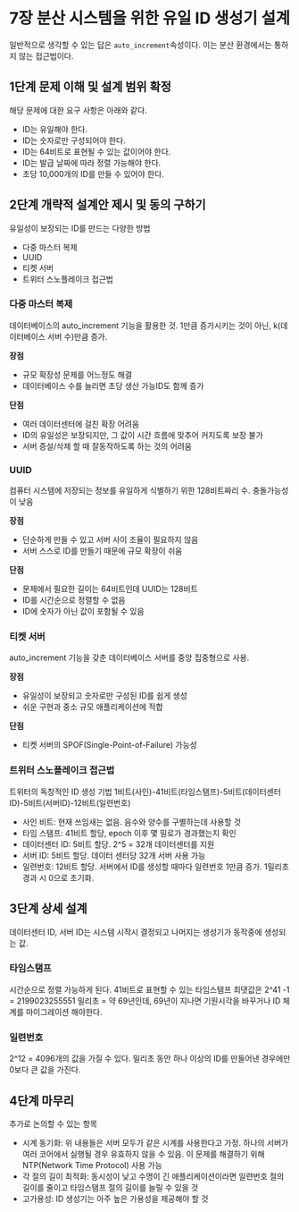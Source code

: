 # 7장 분산 시스템을 위한 유일 ID 생성기 설계
일반적으로 생각할 수 있는 답은 `auto_increment`속성이다. 이는 분산 환경에서는 통하지 않는 접근법이다.

## 1단계 문제 이해 및 설계 범위 확정
해당 문제에 대한 요구 사항은 아래와 같다.
- ID는 유일해야 한다.
- ID는 숫자로만 구성되어야 한다.
- ID는 64비트로 표현될 수 있는 값이어야 한다.
- ID는 발급 날짜에 따라 정렬 가능해야 한다.
- 초당 10,000개의 ID를 만들 수 있어야 한다.

## 2단계 개략적 설계안 제시 및 동의 구하기
유일성이 보장되는 ID를 만드는 다양한 방법
- 다중 마스터 복제
- UUID
- 티켓 서버
- 트위터 스노플레이크 접근법

### 다중 마스터 복제
데이터베이스의 auto_increment 기능을 활용한 것. 1만큼 증가시키는 것이 아닌, k(데이터베이스 서버 수)만큼 증가.

**장점** 
- 규모 확장성 문제를 어느정도 해결
- 데이터베이스 수를 늘리면 초당 생산 가능ID도 함께 증가

**단점**
- 여러 데이터센터에 걸친 확장 어려움
- ID의 유일성은 보장되지만, 그 값이 시간 흐름에 맞추어 커지도록 보장 불가
- 서버 증설/삭제 할 때 잘동작하도록 하는 것의 어려움

### UUID
컴퓨터 시스템에 저장되는 정보를 유일하게 식별하기 위한 128비트짜리 수. 충돌가능성이 낮음

**장점**
- 단순하게 만들 수 있고 서버 사이 조율이 필요하지 않음
- 서버 스스로 ID를 만들기 때문에 규모 확장이 쉬움

**단점**
- 문제에서 필요한 길이는 64비트인데 UUID는 128비트
- ID를 시간순으로 정렬할 수 없음
- ID에 숫자가 아닌 값이 포함될 수 있음

### 티켓 서버
auto_increment 기능을 갖춘 데이터베이스 서버를 중앙 집중형으로 사용.

**장점**
- 유일성이 보장되고 숫자로만 구성된 ID를 쉽게 생성
- 쉬운 구현과 중소 규모 애플리케이션에 적합

**단점**
- 티켓 서버의 SPOF(Single-Point-of-Failure) 가능성

### 트위터 스노플레이크 접근법
트위터의 독창적인 ID 생성 기법
1비트(사인)-41비트(타임스탬프)-5비트(데이터센터ID)-5비트(서버ID)-12비트(일련번호)

- 사인 비트: 현재 쓰임새는 없음. 음수와 양수를 구별하는데 사용할 것
- 타임 스탬프: 41비트 할당, epoch 이후 몇 밀로가 경과했는지 확인
- 데이터센터 ID: 5비트 할당. 2^5 = 32개 데이터센터를 지원
- 서버 ID: 5비트 할당. 데이터 센터당 32개 서버 사용 가능
- 일련번호: 12비트 할당. 서버에서 ID를 생성할 때마다 일련번호 1만큼 증가. 1밀리초 경과 시 0으로 초기화.

## 3단계 상세 설계
데이터센터 ID, 서버 ID는 시스템 시작시 결정되고 나머지는 생성기가 동작중에 생성되는 값.

### 타임스탬프
시간순으로 정렬 가능하게 된다. 41비트로 표현할 수 있는 타임스탬프 최댓값은 2^41 -1 = 2199023255551 밀리초 = 약 69년인데, 69년이 지나면 기원시각을 바꾸거나 ID 체계를 마이그레이션 해야한다.

### 일련번호
2^12 = 4096개의 값을 가질 수 있다. 밀리초 동안 하나 이상의 ID를 만들어낸 경우에만 0보다 큰 값을 가진다.

## 4단계 마무리
추가로 논의할 수 있는 항목
- 시계  동기화: 위 내용들은 서버 모두가 같은 시계를 사용한다고 가정. 하나의 서버가 여러 코어에서 실행될 경우 유효하지 않을 수 있음. 이 문제를 해결하기 위해 NTP(Network Time Protocol) 사용 가능
- 각 절의 길이 최적화: 동시성이 낮고 수명이 긴 애플리케이션이라면 일련번호 절의 길이를 줄이고 타임스탬프 절의 길이를 늘릴 수 있을 것
- 고가용성: ID 생성기는 아주 높은 가용성을 제공해야 할 것